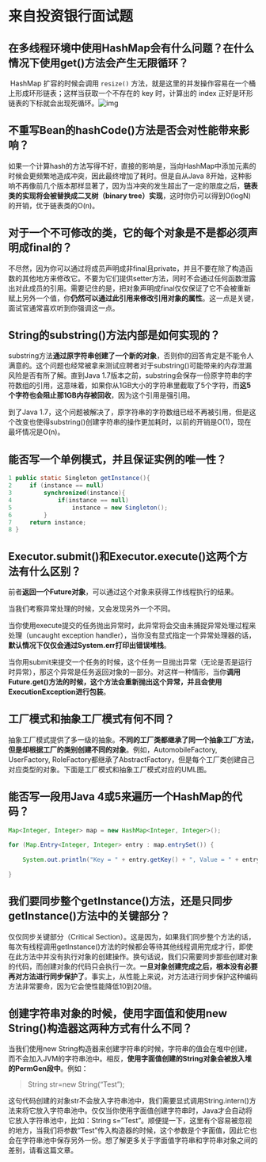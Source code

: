 # 来自投资银行面试题

## 在多线程环境中使用HashMap会有什么问题？在什么情况下使用get()方法会产生无限循环？

 HashMap 扩容的时候会调用 `resize()` 方法，就是这里的并发操作容易在一个桶上形成环形链表；这样当获取一个不存在的 key 时，计算出的 index 正好是环形链表的下标就会出现死循环。![img](https://i.loli.net/2019/05/08/5cd1d2c4ede54.jpg)

## 不重写Bean的hashCode()方法是否会对性能带来影响？

如果一个计算hash的方法写得不好，直接的影响是，当向HashMap中添加元素的时候会更频繁地造成冲突，因此最终增加了耗时。但是自从Java 8开始，这种影响不再像前几个版本那样显著了，因为当冲突的发生超出了一定的限度之后，**链表类的实现将会被替换成二叉树（binary tree）实现**，这时你仍可以得到O(logN)的开销，优于链表类的O(n)。



## 对于一个不可修改的类，它的每个对象是不是都必须声明成final的？

不尽然，因为你可以通过将成员声明成非final且private，并且不要在除了构造函数的其他地方来修改它。不要为它们提供setter方法，同时不会通过任何函数泄露出对此成员的引用。需要记住的是，把对象声明成final仅仅保证了它不会被重新赋上另外一个值，你**仍然可以通过此引用来修改引用对象的属性**。这一点是关键，面试官通常喜欢听到你强调这一点。

## String的substring()方法内部是如何实现的？

substring方法**通过原字符串创建了一个新的对象**，否则你的回答肯定是不能令人满意的。这个问题也经常被拿来测试应聘者对于substring()可能带来的内存泄漏风险是否有所了解。直到Java 1.7版本之前，substring会保存一份原字符串的字符数组的引用，这意味着，如果你从1GB大小的字符串里截取了5个字符，而**这5个字符也会阻止那1GB内存被回收**，因为这个引用是强引用。

到了Java 1.7，这个问题被解决了，原字符串的字符数组已经不再被引用，但是这个改变也使得substring()创建字符串的操作更加耗时，以前的开销是O(1)，现在最坏情况是O(n)。

## 能否写一个单例模式，并且保证实例的唯一性？

```java
1 public static Singleton getInstance(){        
2     if (instance == null)        
3         synchronized(instance){        
4             if(instance == null)        
5                 instance = new Singleton();        
6         }        
7     return instance;         
8 }
```

## Executor.submit()和Executor.execute()这两个方法有什么区别？

前者**返回一个Future对象**，可以通过这个对象来获得工作线程执行的结果。

当我们考察异常处理的时候，又会发现另外一个不同。

当你使用execute提交的任务抛出异常时，此异常将会交由未捕捉异常处理过程来处理（uncaught exception handler），当你没有显式指定一个异常处理器的话，**默认情况下仅仅会通过System.err打印出错误堆栈**。

当你用submit来提交一个任务的时候，这个任务一旦抛出异常（无论是否是运行时异常），那这个异常是任务返回对象的一部分。对这样一种情形，当你**调用Future.get()方法的时候，这个方法会重新抛出这个异常，并且会使用ExecutionException进行包装**。

## 工厂模式和抽象工厂模式有何不同？

抽象工厂模式提供了多一级的抽象。**不同的工厂类都继承了同一个抽象工厂方法，但是却根据工厂的类别创建不同的对象**。例如，AutomobileFactory, UserFactory, RoleFactory都继承了AbstractFactory，但是每个工厂类创建自己对应类型的对象。下面是工厂模式和抽象工厂模式对应的UML图。

## 能否写一段用Java 4或5来遍历一个HashMap的代码？

```java
Map<Integer, Integer> map = new HashMap<Integer, Integer>();
 
for (Map.Entry<Integer, Integer> entry : map.entrySet()) {
 
	System.out.println("Key = " + entry.getKey() + ", Value = " + entry.getValue());
 
}
```

## 我们要同步整个getInstance()方法，还是只同步getInstance()方法中的关键部分？

仅仅同步关键部分（Critical Section）。这是因为，如果我们同步整个方法的话，每次有线程调用getInstance()方法的时候都会等待其他线程调用完成才行，即使在此方法中并没有执行对象的创建操作。换句话说，我们只需要同步那些创建对象的代码，而创建对象的代码只会执行一次。**一旦对象创建完成之后，根本没有必要再对方法进行同步保护了**。事实上，从性能上来说，对方法进行同步保护这种编码方法非常要命，因为它会使性能降低10到20倍。



## 创建字符串对象的时候，使用字面值和使用new String()构造器这两种方式有什么不同？

当我们使用new String构造器来创建字符串的时候，字符串的值会在堆中创建，而不会加入JVM的字符串池中。相反，**使用字面值创建的String对象会被放入堆的PermGen段中**。例如：

> String str=new String(“Test”);

这句代码创建的对象str不会放入字符串池中，我们需要显式调用String.intern()方法来将它放入字符串池中。仅仅当你使用字面值创建字符串时，Java才会自动将它放入字符串池中，比如：String s=”Test”。顺便提一下，这里有个容易被忽视的地方，当我们将参数“Test”传入构造器的时候，这个参数是个字面值，因此它也会在字符串池中保存另外一份。想了解更多关于字面值字符串和字符串对象之间的差别，请看这篇文章。


